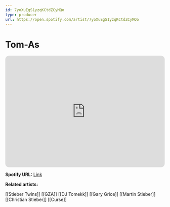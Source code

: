 ```yaml
---
id: 7yoXuEgS1yzqKCtdZCyMQo
type: producer
url: https://open.spotify.com/artist/7yoXuEgS1yzqKCtdZCyMQo
---
```

# Tom-As

<iframe style="border-radius:12px" src="https://open.spotify.com/embed/artist/7yoXuEgS1yzqKCtdZCyMQo" width="100%" height="352" frameBorder="0" allowfullscreen="" allow="autoplay; clipboard-write; encrypted-media; fullscreen; picture-in-picture" loading="lazy"></iframe>

**Spotify URL:** [Link](https://open.spotify.com/artist/7yoXuEgS1yzqKCtdZCyMQo)

**Related artists:**

[[Stieber Twins]]
[[GZA]]
[[DJ Tomekk]]
[[Gary Grice]]
[[Martin Stieber]]
[[Christian Stieber]]
[[Curse]]
